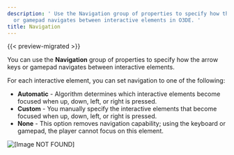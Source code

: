 ```yaml
---
description: ' Use the Navigation group of properties to specify how the arrow keys
  or gamepad navigates between interactive elements in O3DE. '
title: Navigation
---
```


{{< preview-migrated >}}

You can use the **Navigation** group of properties to specify how the arrow keys or gamepad navigates between interactive elements\.

For each interactive element, you can set navigation to one of the following:
+ **Automatic** - Algorithm determines which interactive elements become focused when up, down, left, or right is pressed\.
+ **Custom** - You manually specify the interactive elements that become focused when up, down, left, or right is pressed\.
+ **None** - This option removes navigation capability; using the keyboard or gamepad, the player cannot focus on this element\.

![\[Image NOT FOUND\]](/images/user-guide/game_ui_editor/ui-editor-components-interactive-navigation.png)
